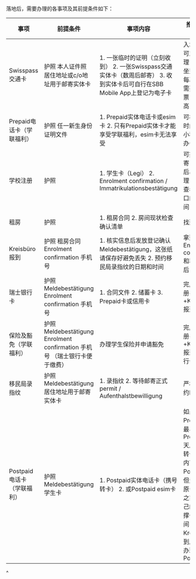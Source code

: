 落地后，需要办理的各事项及其前提条件如下：

| 事项                | 前提条件                                                                       | 事项内容                                                                                     | 推荐办理时间                                                                                                               |
| ----------------- | -------------------------------------------------------------------------- | ---------------------------------------------------------------------------------------- | -------------------------------------------------------------------------------------------------------------------- |
| Swisspass交通卡      | 护照&#xA;本人证件照&#xA;居住地址或c/o地址用于邮寄实体卡                                         | 1. 一张临时的证明（立刻收到）&#xA;2\. 一张Swisspass交通实体卡（数周后邮寄）&#xA;3\. 收到实体卡后可自行在SBB Mobile App上登记为电子卡 | 入境落地后可立刻办理，便于乘坐交通&#xA;&#xA;否则每次出行都需要单独买票，费用很高                                                                        |
| Prepaid电话卡（学联福利）  | 护照&#xA;任一新生身份证明文件                                                          | 1. Prepaid实体电话卡或esim卡&#xA;2\. 只有Prepaid实体卡才能享受学联福利，esim卡无法享受                             | 可根据落地时间提前在小程序预约办卡时间                                                                                                  |
| 学校注册              | 护照                                                                         | 1. 学生卡（Legi）&#xA;2\. Enrolment confirmation / Immatrikulationsbestätigung                | 可提前邮寄，或落地后尽快办理，请注意查看学校窗口的开放时间                                                                                        |
| 租房                | 护照                                                                         | 1. 租房合同&#xA;2\. 房间现状检查确认清单                                                               | 找到房后                                                                                                                 |
| Kreisbüro报到       | 护照&#xA;租房合同&#xA;Enrolment confirmation&#xA;手机号                             | 1. 核实信息后发放登记确认 Meldebestätigung，这张纸请保存好避免丢失&#xA;2\. 预约移民局录指纹的日期和时间                       | 拿到Enrolment confirmation和租房合同后                                                                                       |
| 瑞士银行卡             | 护照&#xA;Meldebestätigung&#xA;Enrolment confirmation&#xA;手机号                 | 1. 合同文件&#xA;2\. 储蓄卡&#xA;3\. Prepaid卡或信用卡                                                 | 完成学校注册+租房+Kreisbüro报到后                                                                                               |
| 保险及豁免（学联福利）       | 护照&#xA;Meldebestätigung&#xA;Enrolment confirmation&#xA;手机号&#xA;（瑞士银行卡便于缴费） | 办理学生保险并申请豁免                                                                              | 完成学校注册+租房+Kreisbüro报到后+（银行卡办理后）                                                                                      |
| 移民局录指纹            | 护照&#xA;Meldebestätigung&#xA;居住地址用于邮寄实体卡                                    | 1. 录指纹&#xA;2\. 等待邮寄正式permit / Aufenthalstbewilligung                                     | 严格遵守预约时间前往                                                                                                           |
| Postpaid电话卡（学联福利） | 护照&#xA;Meldebestätigung&#xA;学生卡                                            | 1. Postpaid实体电话卡（携号转卡）&#xA;2\. 或Postpaid esim卡                                           | 如果办理了Prepaid卡，最早在办理 Prepaid 30天后可携号转卡，30天内可以办Postpaid卡但无法使用原号码；&#xA;&#xA;或之前先用自己的流量支撑一段时间，在Kreisbüro报到后直接来办理Postpaid |

^

